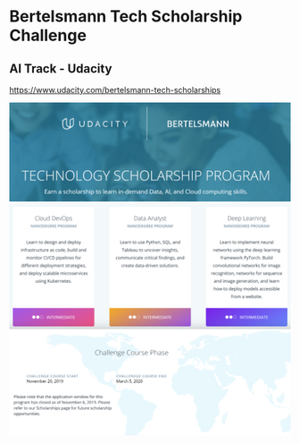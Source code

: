 ﻿
# Bertelsmann Tech Scholarship Challenge 
## AI Track - Udacity  

https://www.udacity.com/bertelsmann-tech-scholarships

<img src="https://github.com/Nov05/pictures/blob/master/Udacity/2019-11-21%20Bertelsmann/2019-11-21%2008_59_34-Bertelsmann%20Technology%20Scholarships%20-%20Udacity.png?raw=true" width=700>

<img src="https://github.com/Nov05/pictures/blob/master/Udacity/2019-11-21%20Bertelsmann/2019-11-21%2008_59_59-Bertelsmann%20Technology%20Scholarships%20-%20Udacity.png?raw=true" width=700>  

<img src="https://github.com/Nov05/pictures/blob/master/Udacity/2019-11-21%20Bertelsmann/2019-11-21%2009_00_27-Bertelsmann%20Technology%20Scholarships%20-%20Udacity.png?raw=true" width=700> 


